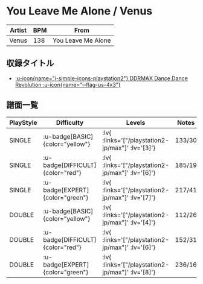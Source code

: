 # You Leave Me Alone / Venus

|Artist|BPM|From|
|------|---|----|
|Venus|138|You Leave Me Alone|

## 収録タイトル

- [ :u-icon{name="i-simple-icons-playstation2"} DDRMAX Dance Dance Revolution :u-icon{name="i-flag-us-4x3"} ](/playstation2-us/max)

## 譜面一覧

|PlayStyle|Difficulty|Levels|Notes|Movie|
|---------|----------|------|-----|-----|
|SINGLE| :u-badge[BASIC]{color="yellow"} | :lv{ :links='["/playstation2-jp/max"]' :lv='[3]'} |133/30||
|SINGLE| :u-badge[DIFFICULT]{color="red"} | :lv{ :links='["/playstation2-jp/max"]' :lv='[6]'} |185/19||
|SINGLE| :u-badge[EXPERT]{color="green"} | :lv{ :links='["/playstation2-jp/max"]' :lv='[7]'} |217/41||
|DOUBLE| :u-badge[BASIC]{color="yellow"} | :lv{ :links='["/playstation2-jp/max"]' :lv='[4]'} |112/26||
|DOUBLE| :u-badge[DIFFICULT]{color="red"} | :lv{ :links='["/playstation2-jp/max"]' :lv='[6]'} |152/31||
|DOUBLE| :u-badge[EXPERT]{color="green"} | :lv{ :links='["/playstation2-jp/max"]' :lv='[8]'} |236/16||
